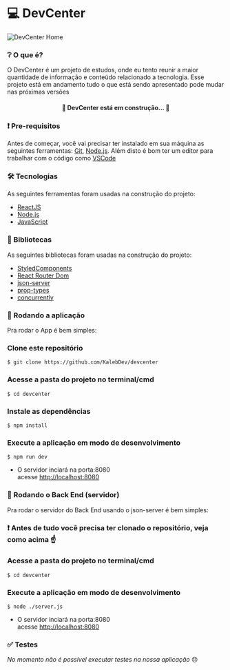# 💻 DevCenter
![DevCenter Home](https://i.imgur.com/lgI5HbC.png)

### ❔ O que é?
O DevCenter é um projeto de estudos, onde eu tento reunir a maior quantidade de informação e conteúdo relacionado a tecnologia. Esse projeto está em andamento tudo o que está sendo apresentado pode mudar nas próximas versões<br/>
<h4 align="center">🚧 DevCenter está em construção... 🚧<h4/>


### ❗ Pre-requisitos

Antes de começar, você vai precisar ter instalado em sua máquina as seguintes ferramentas:
[Git](https://git-scm.com), [Node.js](https://nodejs.org/en/). 
Além disto é bom ter um editor para trabalhar com o código como [VSCode](https://code.visualstudio.com/)

### 🛠 Tecnologias

As seguintes ferramentas foram usadas na construção do projeto:

- [ReactJS](https://pt-br.reactjs.org/docs/create-a-new-react-app.html)
- [Node.js](https://nodejs.org/en/)
- [JavaScript](https://www.javascript.com/)

### 💾 Bibliotecas
As seguintes bibliotecas foram usadas na construção do projeto:

- [StyledComponents](https://styled-components.com/)
- [React Router Dom](https://reactrouter.com/)
- [json-server](https://www.npmjs.com/package/json-server)
- [prop-types](https://www.npmjs.com/package/prop-types)
- [concurrently](https://www.npmjs.com/package/concurrently)

### 🎲 Rodando a aplicação
Pra rodar o App é bem simples:

### Clone este repositório
`$ git clone https://github.com/KalebDev/devcenter`

### Acesse a pasta do projeto no terminal/cmd
`$ cd devcenter`

### Instale as dependências
`$ npm install`

### Execute a aplicação em modo de desenvolvimento
`$ npm run dev`

* O servidor inciará na porta:8080<br/>acesse <http://localhost:8080>

### 🎲 Rodando o Back End (servidor)
Pra rodar o servidor do Back End usando o json-server é bem simples:

### ❗ Antes de tudo você precisa ter clonado o repositório, veja como acima ☝️

### Acesse a pasta do projeto no terminal/cmd
`$ cd devcenter`


### Execute a aplicação em modo de desenvolvimento
`$ node ./server.js`

* O servidor inciará na porta:8080<br/>acesse <http://localhost:8080>

### ✅ Testes
*No momento não é possível executar testes na nossa aplicação* 😞
